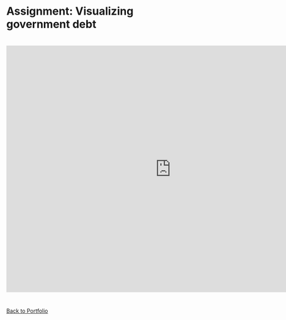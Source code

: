 # Assignment: Visualizing government debt

#
#
#

<iframe src="https://data.oecd.org/chart/6gPo" width="860" height="645" style="border: 0" mozallowfullscreen="true" webkitallowfullscreen="true" allowfullscreen="true"><a href="https://data.oecd.org/chart/6gPo" target="_blank">OECD Chart: General government debt, Total, % of GDP, Annual, 2017</a></iframe>

#
#
#

<div class="flourish-embed flourish-chart" data-src="visualisation/5296585"><script src="https://public.flourish.studio/resources/embed.js"></script></div>

#
#
#

<div class="flourish-embed flourish-chart" data-src="visualisation/5297640"><script src="https://public.flourish.studio/resources/embed.js"></script></div>

#
#
#

[Back to Portfolio](/portfolio)
